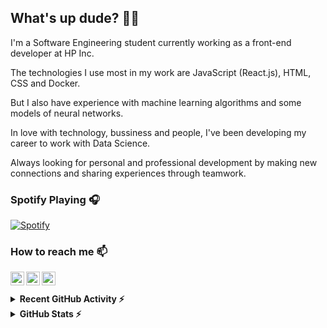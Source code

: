 ## What's up dude? 🤙🏼

I'm a Software Engineering student currently working as a front-end developer at HP Inc. 

The technologies I use most in my work are JavaScript (React.js), HTML, CSS and Docker. 

But I also have experience with machine learning algorithms and some models of neural networks.

In love with technology, bussiness and people, I've been developing my career to work with Data Science.

Always looking for personal and professional development by making new connections and sharing experiences through teamwork.

<!--
![](https://github-readme-stats.vercel.app/api?username=pportella23&show_icons=true&count_private=true&hide=stars&theme=calm)
<details><summary><b>GitHub Stats</b></summary>
  ![](https://github-readme-stats.vercel.app/api?username=pportella23&show_icons=true&count_private=true&theme=calm)  
  ![](https://github-readme-stats.vercel.app/api/top-langs/?username=pportella23&langs_count=8&count_private=true&layout=compact&theme=calm)
</details>
-->
### Spotify Playing 🎧
<!--
[<img src="https://spotify-now-playing-ten-bice.vercel.app/api/spotify-playing" alt="Spotify Now Playing" width="350" />](https://open.spotify.com/user/i4yymuketz298imfxjy9l82dz?si=TUtihI39QkCTl-WjiWc4fg)
-->
[![Spotify](https://spotify-now-playing-ten-bice.vercel.app/api/spotify-playing)](https://open.spotify.com/user/i4yymuketz298imfxjy9l82dz?si=TUtihI39QkCTl-WjiWc4fg)

### How to reach me 📫 

[<img align="left" alt="codeSTACKr | Twitter" width="22px" src="https://svgshare.com/i/Up1.svg" />][twitter]
[<img align="left" alt="codeSTACKr | LinkedIn" width="22px" src="https://svgshare.com/i/UqY.svg" />][linkedin]
[<img align="left" alt="codeSTACKr | Instagram" width="22px" src="https://svgshare.com/i/UqP.svg" />][instagram]

<br />
<br />

<details><summary><b>Recent GitHub Activity ⚡</b></summary>
  
  <!--START_SECTION:activity-->
1. 🎉 Merged PR [#3](https://github.com/pportella23/BrailleConverter-backend/pull/3) in [pportella23/BrailleConverter-backend](https://github.com/pportella23/BrailleConverter-backend)
2. 🎉 Merged PR [#2](https://github.com/pportella23/BrailleConverter-backend/pull/2) in [pportella23/BrailleConverter-backend](https://github.com/pportella23/BrailleConverter-backend)
  <!--END_SECTION:activity-->
  
 </details>
 

<details><summary><b>GitHub Stats ⚡</b></summary>  
  
  ![](https://github-readme-stats.vercel.app/api?username=pportella23&show_icons=true&count_private=true&hide=stars&theme=calm&hide_border=true)
  <!--
   <img align="left" alt="codeSTACKr's GitHub Stats" src="https://github-readme-stats.codestackr.vercel.app/api?username=codeSTACKr&show_icons=true&hide_border=true" />
  -->
</details>
  
[twitter]: https://twitter.com/pportella23
[instagram]: https://instagram.com/pportella23
[linkedin]: https://linkedin.com/in/pportella
 
 
<!--
#### GitHub Stats ⚡
![](https://github-readme-stats.vercel.app/api?username=pportella23&show_icons=true&count_private=true&hide=stars&theme=calm)  
![](https://github-readme-stats.vercel.app/api/top-langs/?username=pportella23&langs_count=8&count_private=true&layout=compact&hide=jupyter%20notebook&theme=calm)
-->
<!--
The techs that I most use in my job are React.js, HTML, CSS and Docker, but I have experiences with Machine Learning models
As an enthusiast of data driven culture, I've been developing my career to work focused on Bussiness and Data Science.
In love with technology and people, I'm always looking for adventures and challenges.
"Taking my time to perfect the Bit!" 
-->

<!--
### How to reach me 📫 
**pportella23/pportella23** is a ✨ _special_ ✨ repository because its `README.md` (this file) appears on your GitHub profile.

Here are some ideas to get you started:

- 🔭 I’m currently working on ...
- 🌱 I’m currently learning ...
- 👯 I’m looking to collaborate on ...
- 🤔 I’m looking for help with ...
- 💬 Ask me about ...
- 📫 How to reach me: ...
- 😄 Pronouns: ...
- ⚡ Fun fact: ...
-->
